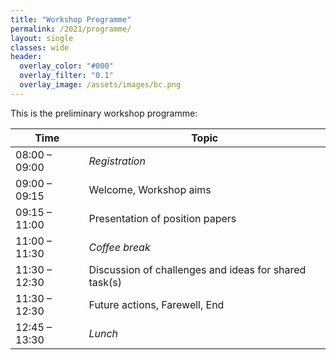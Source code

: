 ```yaml
---
title: "Workshop Programme"
permalink: /2021/programme/
layout: single
classes: wide
header:
  overlay_color: "#000"
  overlay_filter: "0.1"
  overlay_image: /assets/images/bc.png
---
```


This is the preliminary workshop programme:

| Time          | Topic                                |
| ------------- | ------------------------------------ |
| 08:00 – 09:00 | *Registration*                         |
| 09:00 – 09:15 | Welcome, Workshop aims               |
| 09:15 – 11:00 | Presentation of position papers      |
| 11:00 – 11:30 | *Coffee break*                       |
| 11:30 – 12:30 | Discussion of challenges and ideas for shared task(s) |
| 11:30 – 12:30 | Future actions, Farewell, End        |
| 12:45 – 13:30 | *Lunch*                              |
